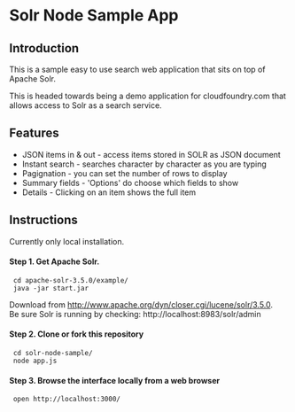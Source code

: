 Solr Node Sample App
====================

Introduction
------------

This is a sample easy to use search web application that sits on top
of Apache Solr.

This is headed towards being a demo application for cloudfoundry.com
that allows access to Solr as a search service.

Features
--------

* JSON items in & out - access items stored in SOLR as JSON document
* Instant search - searches character by character as you are typing
* Pagignation - you can set the number of rows to display
* Summary fields - 'Options' do choose which fields to show
* Details - Clicking on an item shows the full item



Instructions
------------

Currently only local installation.


#### Step 1. Get Apache Solr.  

     cd apache-solr-3.5.0/example/
     java -jar start.jar

Download from http://www.apache.org/dyn/closer.cgi/lucene/solr/3.5.0.  
Be sure Solr is running by checking: http://localhost:8983/solr/admin


#### Step 2. Clone or fork this repository

     cd solr-node-sample/
     node app.js

#### Step 3. Browse the interface locally from a web browser

     open http://localhost:3000/


  



